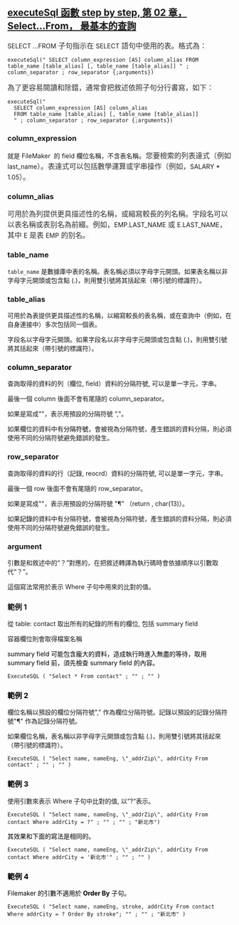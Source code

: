 <h2><a href="https://github.com/jsl-liao/fm3275.github.io/blob/main/filemaker%20executeSql%20function/executeSql%20%E5%87%BD%E6%95%B8%20step%20by%20step%2C%20%E7%AC%AC%2002%20%E7%AB%A0%EF%BC%8CSelect...From%EF%BC%8C%20%E6%9C%80%E5%9F%BA%E6%9C%AC%E7%9A%84%E6%9F%A5%E8%A9%A2.md" target="_blank">executeSql 函數 step by step, 第 02 章，Select...From， 最基本的查詢</a></h2><p>SELECT ...FROM<span style="color: rgb(51, 51, 51); background-color: rgb(250, 250, 250); font-size: 16px;"> 子句指示在 </span>SELECT<span style="color: rgb(51, 51, 51); background-color: rgb(250, 250, 250); font-size: 16px;"> 語句中使用的表。格式為：</span></p><pre><code >executeSql(" SELECT column_expression [AS] column_alias FROM table_name [table_alias] [, table_name [table_alias]] " ; column_separator ; row_separator {;arguments}) </code></pre><p><span style="color: rgb(51, 51, 51); background-color: rgb(250, 250, 250); font-size: 16px;">為了更容易閱讀和除錯，通常會把敘述依照子句分行書寫，如下：</span></p><pre><code >executeSql("
  SELECT column_expression [AS] column_alias 
  FROM table_name [table_alias] [, table_name [table_alias]]
  " ; column_separator ; row_separator {;arguments}) </code></pre><h3>column_expression</h3><p>就是 FileMaker &nbsp;的 field 欄位名稱，不含表名稱<span style="color: rgb(51, 51, 51); background-color: rgb(250, 250, 250); font-size: 16px;">。您要檢索的列表達式（例如 </span>last_name<span style="color: rgb(51, 51, 51); background-color: rgb(250, 250, 250); font-size: 16px;">）。表達式可以包括數學運算或字串操作（例如，</span>SALARY * 1.05<span style="color: rgb(51, 51, 51); background-color: rgb(250, 250, 250); font-size: 16px;">）。</span></p><h3>column_alias</h3><p><span style="color: rgb(51, 51, 51); background-color: rgb(250, 250, 250); font-size: 16px;">可用於為列提供更具描述性的名稱，或縮寫較長的列名稱。字段名可以以表名稱或表别名為前綴。例如，</span>EMP.LAST_NAME<span style="color: rgb(51, 51, 51); background-color: rgb(250, 250, 250); font-size: 16px;"> 或 </span>E.LAST_NAME<span style="color: rgb(51, 51, 51); background-color: rgb(250, 250, 250); font-size: 16px;">，其中 </span>E<span style="color: rgb(51, 51, 51); background-color: rgb(250, 250, 250); font-size: 16px;"> 是表 </span>EMP<span style="color: rgb(51, 51, 51); background-color: rgb(250, 250, 250); font-size: 16px;"> 的别名。</span></p><h3>table_name</h3><p style="text-align: start;"><code>table_name</code> 是數據庫中表的名稱。表名稱必須以字母字元開頭。如果表名稱以非字母字元開頭或包含點 (.)，則用雙引號將其括起來（帶引號的標識符）。</p><h3 style="text-align: start;">table_alias </h3><p style="text-align: start;">可用於為表提供更具描述性的名稱，以縮寫較長的表名稱，或在查詢中（例如，在自身連接中）多次包括同一個表。</p><p style="text-align: start;">字段名以字母字元開頭。如果字段名以非字母字元開頭或包含點 (.)，則用雙引號將其括起來（帶引號的標識符）。</p><h3><span style="color: rgb(0, 0, 0);">column_separator</span></h3><p>查詢取得的資料的列（欄位, field）資料的分隔符號, 可以是單一字元，字串。</p><p>最後一個 column 後面不會有尾隨的 column_separator。</p><p>如果是寫成""，表示用預設的分隔符號 ","。</p><p>如果欄位的資料中有<span style="color: rgb(0, 0, 0);">分隔符號</span>，會被視為分隔符號，產生錯誤的資料分隔，則必須使用不同的分隔符號避免錯誤的發生。</p><h3 style="text-align: start;">row_separator</h3><p style="text-align: start;">查詢取得的資料的行（記錄, reocrd）資料的分隔符號, 可以是單一字元，字串。</p><p style="text-align: start;">最後一個 row 後面不會有尾隨的 row_separator。</p><p style="text-align: start;">如果是寫成""，表示用預設的分隔符號 "¶" （return , char(13)）。</p><p style="text-align: start;">如果<span style="color: rgb(0, 0, 0);">記錄</span>的資料中有分隔符號，會被視為分隔符號，產生錯誤的資料分隔，則必須使用不同的分隔符號避免錯誤的發生。</p><h3 style="text-align: start;">argument</h3><p>引數是和敘述中的“？”對應的，在把敘述轉譯為執行碼時會依據順序以引數取代“？”。</p><p>這個寫法常用於表示 Where 子句中用來的比對的值。</p><h3>範例 1</h3><p style="text-align: start;">從 table: contact 取出所有的紀錄的所有的欄位, 包括 summary field</p><p style="text-align: start;">容器欄位則會取得檔案名稱</p><p style="text-align: start;"><span style="color: rgb(0, 0, 0);">summary field 可能包含龐大的資料，造成執行時進入無盡的等待，取用 summary field 前，須先檢查 summary field 的內容。</span></p><pre><code >ExecuteSQL ( "Select * From contact" ; "" ; "" )</code></pre><h3><span style="color: rgb(0, 0, 0);">範例 2</span></h3><p style="text-align: start;">欄位名稱以預設的欄位分隔符號"," 作為欄位分隔符號。記錄以預設的記錄分隔符號"¶" 作為記錄分隔符號。</p><p style="text-align: start;">如果欄位名稱，表名稱以非字母字元開頭或包含點 (.)，則用雙引號將其括起來（帶引號的標識符）。</p><pre><code >ExecuteSQL ( "Select name, nameEng, \"_addrZip\", addrCity From contact" ; "" ; "" )</code></pre><h3><span style="color: rgb(0, 0, 0);">範例 3</span></h3><p style="text-align: start;">使用引數來表示 Where 子句中比對的值, 以“?“表示。</p><pre><code >ExecuteSQL ( "Select name, nameEng, \"_addrZip\", addrCity From contact Where addrCity = ?" ; "" ; "" ; "新北市")</code></pre><p><span style="color: rgb(0, 0, 0);">其效果和下面的寫法是相同的。</span></p><pre><code >ExecuteSQL ( "Select name, nameEng, \"_addrZip\", addrCity From contact Where addrCity = '新北市'" ; "" ; "" )</code></pre><h3><span style="color: rgb(0, 0, 0);">範例 4</span></h3><p><span style="color: rgb(0, 0, 0);">Filemaker 的引數不適用於 </span><span style="color: rgb(0, 0, 0);"><strong>Order By</strong></span><span style="color: rgb(0, 0, 0);"> 子句。</span></p><pre><code >ExecuteSQL ( "Select name, nameEng, stroke, addrCity From contact Where addrCity = ? Order By stroke"; "" ; "" ; "新北市" )</code></pre><p><br></p>